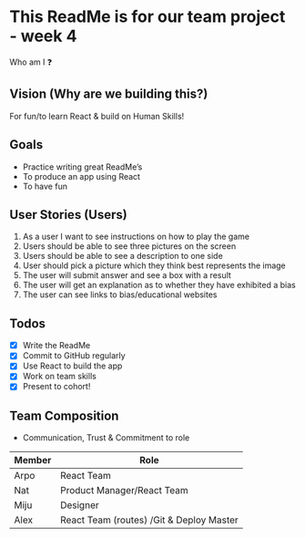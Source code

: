 # This ReadMe is for our team project  - week 4
Who am I :question:

## Vision (Why are we building this?)

For fun/to learn React & build on Human Skills!

## Goals
* Practice writing great ReadMe’s
* To produce an app using React
* To have fun

## User Stories (Users)
1. As a user I want to see instructions on how to play the game
2. Users should be able to see three pictures on the screen
3. Users should be able to see a description to one side
4. User should pick a picture which they think best represents the image
3. The user will submit answer and see a box with a result
4. The user will get an explanation as to whether they have exhibited a bias
5. The user can see links to bias/educational websites

## Todos
- [x] Write the ReadMe
- [x] Commit to GitHub regularly
- [x] Use React to build the app
- [x] Work on team skills
- [x] Present to cohort!

## Team Composition

- Communication, Trust & Commitment to role

Member | Role
------------ | -------------
Arpo | React Team
Nat | Product Manager/React Team
Miju | Designer
Alex | React Team (routes) /Git & Deploy Master


